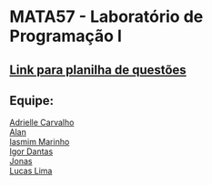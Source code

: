 # MATA57 - Laboratório de Programação I

## [Link para planilha de questões](https://docs.google.com/spreadsheets/d/1D84bBvbR4U7A_uLnm4IDQOwsHogKaFvCj1m0U51X33o/edit#gid=0)

## Equipe:

[Adrielle Carvalho](https://www.linkedin.com/in/adrielle-carvalho-0571761a4/)<br>
[Alan](#)<br>
[Iasmim Marinho](https://github.com/IasmimMarinho)<br>
[Igor Dantas](https://github.com/igordantasgf)<br>
[Jonas](https://github.com/Urutu-Branco)<br>
[Lucas Lima](https://github.com/LucasDSL)<br>